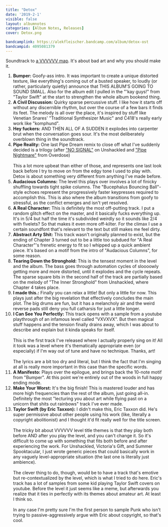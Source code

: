 ```yaml
---
title: "Detox"
date: '2019-2-1'
visible: false
layout: albumnotes
categories: [Album Notes, Releases]
cover: Detox.png

bandcamplink: https://alekfleischer.bandcamp.com/album/detox-ost
bandcampid: 4095081379
---
```

Soundtrack to [a VVVVVV map](http://distractionware.com/forum/index.php?topic=3648.0). It's about bad art and why you should make it.

1. **Bumper:** Goofy-ass intro. It was important to create a unique distorted texture, like everything's coming out of a busted speaker, to loudly (or rather, particularly quietly) announce that THIS ALBUM'S GOING TO SOUND SMALL. Also for the album edit I pulled in the "'kay guys!" from "Taylor Swift" at the start to strengthen the whole album bookend thing.
2. **A Civil Discussion:** Quirky sparse percussive stuff. I like how it starts off without any discernible rhythm, but over the course of a few bars it finds its feet. The melody is all over the place, it's inspired by stuff like Venetian Snares' "Traditional Synthesizer Music" and C418's really early work like "komphund".
3. **Hey fuckers:** AND THEN ALL OF A SUDDEN it explodes into carpenter brut when the conversation goes sour. It's the most deliberately overblown thing in the soundtrack.
4. **Pipe Reality:** One last Pipe Dream remix to close off what I've suddenly decided is a trilogy (after ["NO SIGNAL"](https://alekfleischer.bandcamp.com/track/no-signal) on Unshackled and ["Pipe Nightmare"](https://soundcloud.com/alek-fleischer/pipe-nightmare) from Overdose)<br><br>
This a lot more upbeat than either of those, and represents one last look back before I try to move on from the edgy tone I used to play with. Detox is about something very different from anything I've made before.
5. **Audacious Columns:** The level this plays over involves a lot of finicky shuffling towards tight spike columns. The "Bucephalus Bouncing Ball"-style echoes represent the progressively faster keypresses required to accomplish this. This is also where the album transitions from goofy to stressful, as the conflict emerges and isn't yet resolved.
6. **A Real Character:** This is definitely the most off-putting track. I put a random glitch effect on the master, and it basically fucks everything up. It's in 5/4 but half the time it's subdivided weirdly so it sounds like 2/4 with fivelets? So that makes it even more off-kilter. For the climax I use a certain soundfont that's relevant to the text but still makes me feel dirty.
7. **Abstract Arty Shit:** This track wasn't originally planned to exist, but the ending of Chapter 3 turned out to be a little too subdued for "A Real Character"'s frenetic energy to fit so I whipped up a quick ambient piece. It's based on a motif from the intro of "Audacious Columns", for some reason.
8. **Tearing Down the Stronghold:** This is the tensest moment in the level and the album. The bass goes through automation cycles of sloooowly getting more and more distorted, until it explodes and the cycle repeats. The sparse square bits in the second half of the track are partially based on the melody of "The Inner Stronghold" from Unshackled, where Chapter 4 takes place.
9. **I made this.:** Finally you can relax a little! But only a little for now. This plays just after the big revelation that effectively concludes the main plot. The big drums are fun, but it has a melancholy air and the weird reverse pads still deny you full catharsis for just a little longer.
10. **I Can See You Perfectly:** This track opens with a sample from a youtube playthrough of an infamous level called "VXVXVX". But then magical stuff happens and the tension finally drains away, which I was about to describe and explain but it kinda speaks for itself.<br><br>
This is the first track I've released where I actually properly sing on it! All it took was a level where it's thematically appropriate even (or especially) if I'm way out of tune and have no technique. Thanks, art!<br><br>
The lyrics are a bit too dry and literal, but I think the fact that I'm singing at all is really more important in this case than the specific words.
11. **A Manifesto:** Plays over the epilogue, and brings back the 10-note motif from "Bumper". At this point we're entirely out of the woods in full happy ending mode.
12. **Make Your Worst:** It's the big finish! This is mastered louder and has more high frequencies than the rest of the album, just going all-in. Definitely the most "lecturing you about art while flying past on a unicorn that shits out rainbows" track I've ever made.
13. **Taylor Swift (by Eric Taxxon):** I didn't make this, Eric Taxxon did. He's super permissive about other people using his work (like, literally a copyright abolitionist) and I thought it'd fit really well for the title screen.<br><br>
The tricky bit about VVVVVV level title themes is that they play both before AND after you play the level, and you can't change it. So it's difficult to come up with something that fits both before and after experiencing the work. For Unshackled, Victoria's Gift, and Summer Spooktacular, I just wrote generic pieces that could basically work in any vaguely level-appropriate situation (the last one is literally just ambience).<br><br>
The clever thing to do, though, would be to have a track that's emotive but re-contextualized by the level, which is what I tried to do here. Eric's track has a lot of samples from some kid playing Taylor Swift covers on youtube. Before the level it just seems like a meme, but afterwards you realize that it ties in perfectly with its themes about amateur art. At least I think so.<br><br>
In any case I'm pretty sure I'm the first person to sample Punk who isn't trying to passive-aggressively argue with Eric about copyright, so that's cool.
